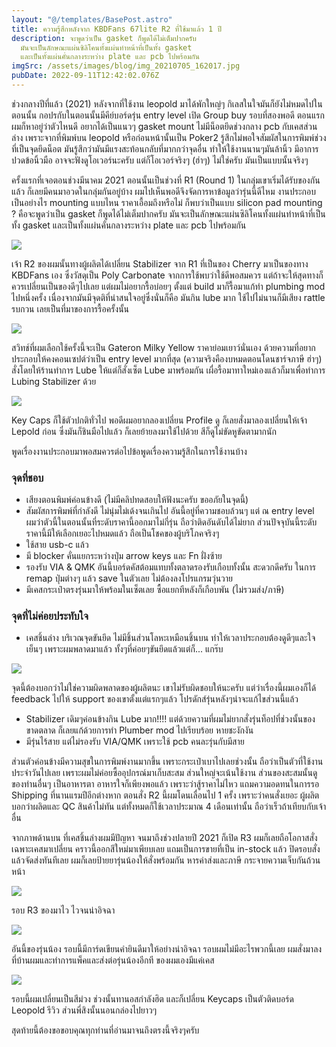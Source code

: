 ```yaml
---
layout: "@/templates/BasePost.astro"
title: ความรู้สึกหลังจาก KBDFans 67lite R2 ที่ใช้มาแล้ว 1 ปี
description: จะพูดว่าเป็น gasket ก็พูดได้ไม่เต็มปากครับ
  มันจะเป็นลักษณะแผ่นซิลิโคนทั้งแผ่นทำหน้าที่เป็นทั้ง gasket
  และเป็นทั้งแผ่นคั่นกลางระหว่าง plate และ pcb ไปพร้อมกัน
imgSrc: /assets/images/blog/img_20210705_162017.jpg
pubDate: 2022-09-11T12:42:02.076Z
---
```



ช่วงกลางปีที่แล้ว (2021) หลังจากที่ใช้งาน leopold มาได้พักใหญ่ๆ กิเลสในใจมันก็ยังไม่หมดไปในตอนนั้น กอปรกับในตอนนั้นมีคีย์บอร์ดรุ่น entry level เปิด Group buy รอบที่สองพอดี ตอนแรกผมก็หาอยู่ว่าตัวไหนดี อยากได้เป็นแนวๆ gasket mount ไม่มีน็อตยึดช่วงกลาง pcb กับเคสส่วนล่าง เพราะจากที่พิมพ์บน leopold หรือก่อนหน้านั้นเป็น Poker2 รู้สึกไม่พอใจสัมผัสในการพิมพ์ช่วงที่เป็นจุดยึดน็อต มันรู้สึกว่ามันมีแรงสะท้อนกลับที่มากกว่าจุดอื่น ทำให้ใช้งานนานๆมันล้านิ้ว มีอาการปวดข้อนิ้วมือ อาจจะฟังดูโอเวอร์นะครับ แต่ก็โอเวอร์จริงๆ (ฮ่าๆ) ไม่ใช่ครับ มันเป็นแบบนั้นจริงๆ

ครั้งแรกที่เจอตอนช่วงมีนาคม 2021 ตอนนั้นเป็นช่วงที่ R1 (Round 1) ในกลุ่มเขาเริ่มได้รับของกันแล้ว ก็เลยมีคนมาอวดในกลุ่มกันอยู่บ้าง ผมไปเห็นพอดีจึงจัดการหาข้อมูลว่ารุ่นนี้ดีไหม งานประกอบเป็นอย่างไร mounting แบบไหน ราคาเอื้อมถึงหรือไม่ ก็พบว่าเป็นแบบ silicon pad mounting ? คือจะพูดว่าเป็น gasket ก็พูดได้ไม่เต็มปากครับ มันจะเป็นลักษณะแผ่นซิลิโคนทั้งแผ่นทำหน้าที่เป็นทั้ง gasket และเป็นทั้งแผ่นคั่นกลางระหว่าง plate และ pcb ไปพร้อมกัน

![](/assets/images/blog/img_20210711_151502.jpg)

เจ้า R2 ของผมนั้นทางผู้ผลิตได้เปลี่ยน Stabilizer จาก R1 ที่เป็นของ Cherry มาเป็นของทาง KBDFans เอง ซึ่งวัสดุเป็น Poly Carbonate จากการใช้พบว่าใช้ดีพอสมควร แต่ถ้าจะให้สุดทางก็ควรเปลี่ยนเป็นของดีๆไปเลย แต่ผมไม่อยากรื้อบ่อยๆ ตั้งแต่ build มาก็รื้อมาแก้ทำ plumbing mod ไปหนึ่งครั้ง เนื่องจากมันมีจุดติที่น่าสนใจอยู่ซึ่งนั่นก็คือ มันกิน lube มาก ใช้ไปไม่นานก็มีเสียง rattle รบกวน เลยเป็นที่มาของการรื้อครั้งนั้น

![](/assets/images/blog/img_20210711_175948.jpg)

สวิทช์ที่ผมเลือกใช้ครั้งนี้จะเป็น Gateron Milky Yellow ราคาย่อมเยาว์นั่นเอง ด้วยความที่อยากประกอบให้คงคอนเซปต์ว่าเป็น entry level มากที่สุด (ความจริงคืองบหมดตอนโดนชาร์จภาษี ฮ่าๆ) สั่งโดยให้ร้านทำการ Lube ให้แต่ก็สั่งเซ็ต Lube มาพร้อมกัน เผื่อรื้อมาทาใหม่เองแล้วก็มาเพื่อทำการ Lubing Stabilizer ด้วย

![](/assets/images/blog/img_20210711_225232.jpg)

Key Caps ก็ใช้ตัวปกติทั่วไป พอดีผมอยากลองเปลี่ยน Profile ดู ก็เลยสั่งมาลองเปลี่ยนให้เจ้า Lepold ก่อน ซึ่งมันก็ชินมือไปแล้ว ก็เลยย้ายลงมาใช้ไปด้วย สีก็ดูไม่ขัดหูขัดตามากนัก

พูดเรื่องงานประกอบมาพอสมควรต่อไปข้อพูดเรื่องความรู้สึกในการใช้งานบ้าง



### จุดที่ชอบ

* เสียงตอนพิมพ์ค่อนข้างดี (ไม่มีคลิปทดสอบให้ฟังนะครับ ขออภัยในจุดนี้)
* สัมผัสการพิมพ์ที่กำลังดี ไม่นุ่มไม่เด้งจนเกินไป อันนี้อยู่ที่ความชอบล้วนๆ แต่ ณ entry level ผมว่าตัวนี้ในตอนนั้นที่ระดับราคานี้ออกมาไม่กี่รุ่น ถือว่าติดอันดับได้ไม่ยาก ส่วนปัจจุบันนี้ระดับราคานี้มีให้เลือกเยอะไปหมดแล้ว ถือเป็นโชคของผู้บริโภคจริงๆ
* ใช้สาย usb-c แล้ว
* มี blocker คั่นแยกระหว่างปุ่ม arrow keys และ Fn ฝั่งซ้าย
* รองรับ VIA & QMK อันนี้บอร์ดคัสต้อมแทบทั้งตลาดรองรับเกือบทั้งนั้น สะดวกดีครับ ในการ remap ปุ่มต่างๆ แล้ว save ในตัวเลย ไม่ต้องลงโปรแกรมวุ่นวาย
* มีเคสกระเป๋าตรงรุ่นมาให้พร้อมในเซ็ตเลย ซื้อแยกทีหลังก็เกือบพัน (ไม่รวมส่ง/ภาษี)

### จุดที่ไม่ค่อยประทับใจ

* เคสชิ้นล่าง บริเวณจุดขันยึด ไม่มีชิ้นส่วนโลหะเหมือนชิ้นบน ทำให้เวลาประกอบต้องดูดีๆและใจเย็นๆ เพราะผมพลาดมาแล้ว ทั้งๆที่ค่อยๆขันยึดแล้วแต่ก็... แกร๊บ

![](/assets/images/blog/img20210723161147.jpg)

จุดนี้ต้องบอกว่าไม่ใช่ความผิดพลาดของผู้ผลิตนะ เขาไม่รับผิดชอบให้นะครับ แต่ว่าเรื่องนี้ผมเองก็ได้ feedback ไปให้ support ของเขาตั้งแต่แรกๆแล้ว โปรดักส์รุ่นหลังๆน่าจะแก้ไขส่วนนี้แล้ว

* Stabilizer เดิมๆค่อนข้างกิน Lube มาก!!!! แต่ด้วยความที่ผมไม่ยากสั่งรุ่นท็อปที่ช่วงนั้นของขาดตลาด ก็เลยแก้ด้วยการทำ Plumber mod ไปเรียบร้อย หายชะงักงัน
* มีรุ่นไร้สาย แต่ไม่รองรับ VIA/QMK เพราะใช้ pcb คนละรุ่นกับมีสาย

ส่วนตัวค่อนข้างมีความสุขในการพิมพ์งานมากขึ้น เพราะกระเป๋าเบาไปเลยช่วงนั้น ถือว่าเป็นตัวที่ใช้งานประจำวันไปเลย เพราะผมไม่ค่อยซื้ออุปกรณ์มาเก็บสะสม ส่วนใหญ่จะเน้นใช้งาน ส่วนของสะสมนั้นดูของท่านอื่นๆ เป็นอาหารตา อาหารใจก็เพียงพอแล้ว เพราะว่าสู้ราคาไม่ไหว แถมความอดทนในการรอ Shipping ที่นานแรมปีอีกต่างหาก ตอนสั่ง R2 นี้ผมโดนเลื่อนไป 1 ครั้ง เพราะว่าคนสั่งเยอะ ผู้ผลิตบอกว่าผลิตและ QC สินค้าไม่ทัน แต่ทั้งหมดก็ใช้เวลาประมาณ 4 เดือนเท่านั้น ถือว่าเร็วถ้าเทียบกับเจ้าอื่น

จากภาพด้านบน ที่เคสชิ้นล่างผมมีปัญหา จนมาถึงช่วงปลายปี 2021 ก็เปิด R3 ผมก็เลยถือโอกาสสั่งเฉพาะเคสมาเปลี่ยน คราวนี้ออกสีใหม่มาเพียบเลย แถมเป็นการขายที่เป็น in-stock แล้ว ปิดรอบสั่งแล้วจัดส่งทันทีเลย ผมก็เลยป้ายยารุ่นน้องให้สั่งพร้อมกัน หารค่าส่งและภาษี กระจายความเจ็บกันถ้วนหน้า

![](/assets/images/blog/img20211207111419.jpg)

รอบ R3 ของมาไว ไวจนน่าอิจฉา

![](/assets/images/blog/img20211207111833.jpg)

อันนี้ของรุ่นน้อง รอบนี้มีการ์ดเขียนคำยินดีมาให้อย่างน่าอิจฉา รอบผมไม่มีอะไรพวกนี้เลย ผมสั่งมาลงที่บ้านผมและทำการแพ็คและส่งต่อรุ่นน้องอีกที ของผมเองมีแค่เคส

![](/assets/images/blog/img_20211207_135614.jpg)

รอบนี้ผมเปลี่ยนเป็นสีม่วง ช่วงนั้นทานอสกำลังฮิต และก็เปลี่ยน Keycaps เป็นตัวติดบอร์ด Leopold รีวิว ส่วนพี่สิงนั้นนอนกล่องไปยาวๆ

สุดท้ายนี้ต้องขอขอบคุณทุกท่านที่อ่านมาจนถึงตรงนี้จริงๆครับ
